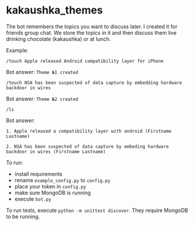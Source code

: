 # kakaushka_themes
The bot remembers the topics you want to discuss later. I created it for friends group chat. We store the topics in it and then discuss them live drinking chocolate (kakaushka) or at lunch.

Example:

`/touch Apple released Android compatibility layer for iPhone`

Bot answer:
`Theme №1 created`

`/touch NSA has been suspected of data capture by embedding hardware backdoor in wires`

Bot answer:
`Theme №2 created`

`/ls`

Bot answer:

`1. Apple released a compatibility layer with android (Firstname Lastname)`

`2. NSA has been suspected of data capture by embeding hardware backdoor in wires (Firstname Lastname)`


To run:
- install requirements
- rename `example_config.py` to `config.py`
- place your token in `config.py`
- make sure MongoDB is running
- execute `bot.py`

To run tests, execute `python -m unittest discover`. They require MongoDB to be running.
